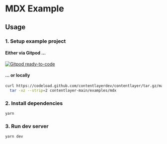 # MDX Example

## Usage

### 1. Setup example project

#### Either via Gitpod ...

[![Gitpod ready-to-code](https://img.shields.io/badge/Gitpod-ready--to--code-908a85?logo=gitpod)](http://gitpod.io/#GH_OWNER=contentlayerdev,GH_REPO=contentlayer,GH_SUBDIR=examples\mdx,GH_COMMAND=yarn/https://github.com/schickling-test/gitpod-open)

#### ... or locally

```sh
curl https://codeload.github.com/contentlayerdev/contentlayer/tar.gz/main | \
  tar -xz --strip=2 contentlayer-main/examples/mdx
```

### 2. Install dependencies

```sh
yarn
```

### 3. Run dev server

```sh
yarn dev
```
